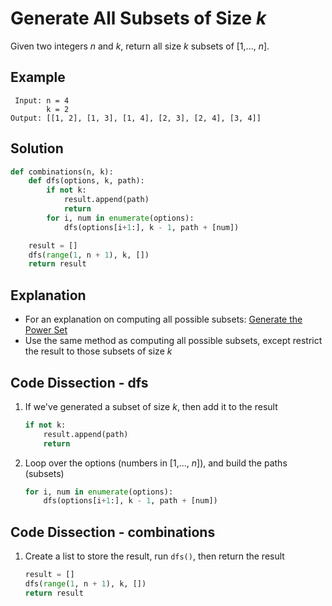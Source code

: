 # Generate All Subsets of Size _k_
Given two integers _n_ and _k_, return all size _k_ subsets of [1,..., _n_].

## Example
```
 Input: n = 4
        k = 2
Output: [[1, 2], [1, 3], [1, 4], [2, 3], [2, 4], [3, 4]]
```

## Solution
```python
def combinations(n, k):
    def dfs(options, k, path):
        if not k:
            result.append(path)
            return
        for i, num in enumerate(options):
            dfs(options[i+1:], k - 1, path + [num])

    result = []
    dfs(range(1, n + 1), k, [])
    return result
```

## Explanation
* For an explanation on computing all possible subsets: [Generate the Power Set](power_set.md)
* Use the same method as computing all possible subsets, except restrict the result to those subsets of size _k_

## Code Dissection - dfs
1. If we've generated a subset of size _k_, then add it to the result
    ```python
    if not k:
        result.append(path)
        return
    ```
2. Loop over the options (numbers in [1,..., _n_]), and build the paths (subsets)
    ```python
    for i, num in enumerate(options):
        dfs(options[i+1:], k - 1, path + [num])
    ```

## Code Dissection - combinations
1. Create a list to store the result, run `dfs()`, then return the result
    ```python
    result = []
    dfs(range(1, n + 1), k, [])
    return result
    ```